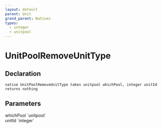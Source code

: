 ```yaml
---
layout: default
parent: Unit
grand_parent: Natives
types:
  - integer
  - unitpool
---
```


# UnitPoolRemoveUnitType

## Declaration

```
native UnitPoolRemoveUnitType takes unitpool whichPool, integer unitId returns nothing
```

## Parameters
<dl>
  <dt>whichPool `unitpool`</dt>
  <dd></dd>

  <dt>unitId `integer`</dt>
  <dd></dd>
</dl>